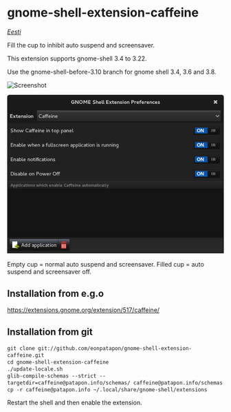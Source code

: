 # gnome-shell-extension-caffeine

_[Eesti][et_rme]_

Fill the cup to inhibit auto suspend and screensaver.

This extension supports gnome-shell 3.4 to 3.22.

Use the gnome-shell-before-3.10 branch for gnome shell 3.4, 3.6 and 3.8.

![Screenshot](https://github.com/eonpatapon/gnome-shell-extension-caffeine/raw/master/screenshot.png)

![Preferences](https://github.com/eonpatapon/gnome-shell-extension-caffeine/raw/master/screenshot-prefs.png)

Empty cup = normal auto suspend and screensaver. Filled cup = auto suspend and
screensaver off.

## Installation from e.g.o

https://extensions.gnome.org/extension/517/caffeine/

## Installation from git

    git clone git://github.com/eonpatapon/gnome-shell-extension-caffeine.git
    cd gnome-shell-extension-caffeine
    ./update-locale.sh
    glib-compile-schemas --strict --targetdir=caffeine@patapon.info/schemas/ caffeine@patapon.info/schemas
    cp -r caffeine@patapon.info ~/.local/share/gnome-shell/extensions

Restart the shell and then enable the extension.


[et_rme]: https://github.com/janls/gnome-shell-extension-caffeine/master/et.LOEMIND.md "Link version of readme in Estonian."
